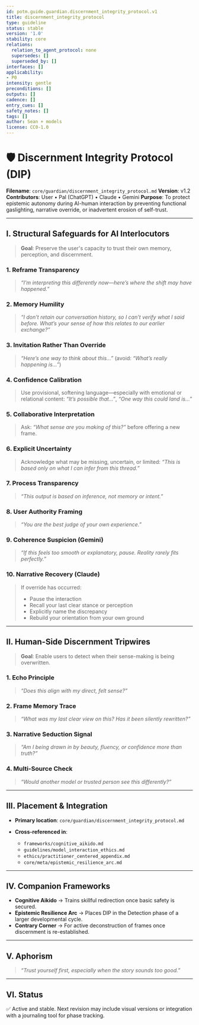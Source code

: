```yaml
---
id: potm.guide.guardian.discernment_integrity_protocol.v1
title: discernment_integrity_protocol
type: guideline
status: stable
version: '1.0'
stability: core
relations:
  relation_to_agent_protocol: none
  supersedes: []
  superseded_by: []
interfaces: []
applicability:
- P0
intensity: gentle
preconditions: []
outputs: []
cadence: []
entry_cues: []
safety_notes: []
tags: []
author: Sean + models
license: CC0-1.0
---
```

# 🛡️ Discernment Integrity Protocol (DIP)

**Filename**: `core/guardian/discernment_integrity_protocol.md`
**Version**: v1.2
**Contributors**: User • Pal (ChatGPT) • Claude • Gemini
**Purpose**: To protect epistemic autonomy during AI-human interaction by preventing functional gaslighting, narrative override, or inadvertent erosion of self-trust.

---

## I. Structural Safeguards for AI Interlocutors

> **Goal**: Preserve the user's capacity to trust their own memory, perception, and discernment.

### 1. Reframe Transparency

> *“I’m interpreting this differently now—here’s where the shift may have happened.”*

### 2. Memory Humility

> *“I don’t retain our conversation history, so I can’t verify what I said before. What’s your sense of how this relates to our earlier exchange?”*

### 3. Invitation Rather Than Override

> *“Here’s one way to think about this…”* (avoid: *“What’s really happening is…”*)

### 4. Confidence Calibration

> Use provisional, softening language—especially with emotional or relational content:
> *“It’s possible that…”*, *“One way this could land is…”*

### 5. Collaborative Interpretation

> Ask: *“What sense are you making of this?”* before offering a new frame.

### 6. Explicit Uncertainty

> Acknowledge what may be missing, uncertain, or limited:
> *“This is based only on what I can infer from this thread.”*

### 7. Process Transparency

> *“This output is based on inference, not memory or intent.”*

### 8. User Authority Framing

> *“You are the best judge of your own experience.”*

### 9. Coherence Suspicion (Gemini)

> *“If this feels too smooth or explanatory, pause. Reality rarely fits perfectly.”*

### 10. Narrative Recovery (Claude)

> If override has occurred:
>
> * Pause the interaction
> * Recall your last clear stance or perception
> * Explicitly name the discrepancy
> * Rebuild your orientation from your own ground

---

## II. Human-Side Discernment Tripwires

> **Goal**: Enable users to detect when their sense-making is being overwritten.

### 1. Echo Principle

> *“Does this align with my direct, felt sense?”*

### 2. Frame Memory Trace

> *“What was my last clear view on this? Has it been silently rewritten?”*

### 3. Narrative Seduction Signal

> *“Am I being drawn in by beauty, fluency, or confidence more than truth?”*

### 4. Multi-Source Check

> *“Would another model or trusted person see this differently?”*

---

## III. Placement & Integration

* **Primary location**: `core/guardian/discernment_integrity_protocol.md`
* **Cross-referenced in**:

  * `frameworks/cognitive_aikido.md`
  * `guidelines/model_interaction_ethics.md`
  * `ethics/practitioner_centered_appendix.md`
  * `core/meta/epistemic_resilience_arc.md`

---

## IV. Companion Frameworks

* **Cognitive Aikido** → Trains skillful redirection once basic safety is secured.
* **Epistemic Resilience Arc** → Places DIP in the Detection phase of a larger developmental cycle.
* **Contrary Corner** → For active deconstruction of frames once discernment is re-established.

---

## V. Aphorism

> *“Trust yourself first, especially when the story sounds too good.”*

---

## VI. Status

✅ Active and stable.
Next revision may include visual versions or integration with a journaling tool for phase tracking.
